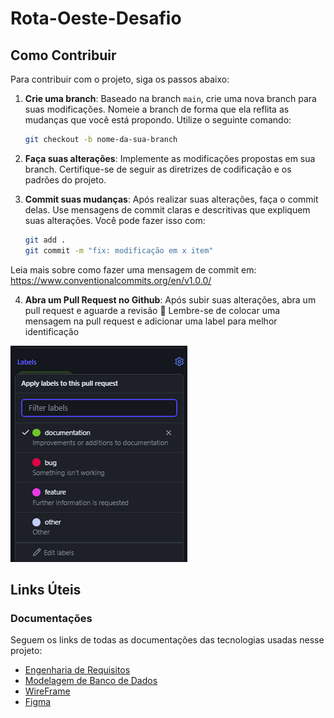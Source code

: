 # Rota-Oeste-Desafio

## Como Contribuir
Para contribuir com o projeto, siga os passos abaixo:

1. **Crie uma branch**: Baseado na branch `main`, crie uma nova branch para suas modificações. Nomeie a branch de forma que ela reflita as mudanças que você está propondo. Utilize o seguinte comando:

    ```bash
    git checkout -b nome-da-sua-branch
    ```

2. **Faça suas alterações**: Implemente as modificações propostas em sua branch. Certifique-se de seguir as diretrizes de codificação e os padrões do projeto.

3. **Commit suas mudanças**: Após realizar suas alterações, faça o commit delas. Use mensagens de commit claras e descritivas que expliquem suas alterações. Você pode fazer isso com:

    ```bash
    git add .
    git commit -m "fix: modificação em x item"
    ```
Leia mais sobre como fazer uma mensagem de commit em: https://www.conventionalcommits.org/en/v1.0.0/

4. **Abra um Pull Request no Github**: Após subir suas alterações, abra um pull request e aguarde a revisão 🎉
Lembre-se de colocar uma mensagem na pull request e adicionar uma label para melhor identificação

![image](./assets/pr.png)

## Links Úteis

### Documentações

Seguem os links de todas as documentações das tecnologias usadas nesse projeto:

- [Engenharia de Requisitos](https://www.overleaf.com/read/zshdfftpkpzb#5e5158)
- [Modelagem de Banco de Dados](https://www.overleaf.com/read/mctdhnchkzjq#3d07ad)
- [WireFrame]()
- [Figma](https://www.figma.com/design/CjYwdrL9oQQUDsOn5ad2f1/Projeto---Dist.-de-Encargos?node-id=11-2&t=GGyOd9XYRZsrYcCT-1)
